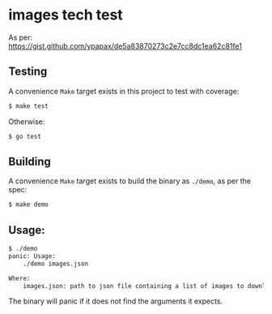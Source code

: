 # images tech test

As per: https://gist.github.com/ypapax/de5a83870273c2e7cc8dc1ea62c81fe1

## Testing

A convenience `Make` target exists in this project to test with coverage:

```bash
$ make test
```

Otherwise:

```bash
$ go test
```

## Building

A convenience `Make` target exists to build the binary as `./demo`, as per the spec:

```bash
$ make demo
```

## Usage:

```bash
$ ./demo
panic: Usage:
    ./demo images.json

Where:
    images.json: path to json file containing a list of images to download


```

The binary will panic if it does not find the arguments it expects.
